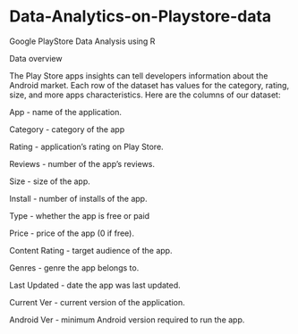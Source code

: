 # Data-Analytics-on-Playstore-data
Google PlayStore Data Analysis using R

Data overview

The Play Store apps insights can tell developers information about the Android market. Each row of the dataset has values for the category, rating, size, and more apps characteristics. Here are the columns of our dataset:

App - name of the application.

Category - category of the app

Rating - application’s rating on Play Store.

Reviews - number of the app’s reviews.

Size - size of the app.

Install - number of installs of the app.

Type - whether the app is free or paid

Price - price of the app (0 if free).

Content Rating - target audience of the app.

Genres - genre the app belongs to.

Last Updated - date the app was last updated.

Current Ver - current version of the application.

Android Ver - minimum Android version required to run the app.
